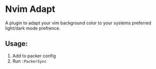 # Nvim Adapt

A plugin to adapt your vim background color to your systems preferred light/dark mode prefrence.

## Usage:

1. Add to packer config
2. Run ```:PackerSync```